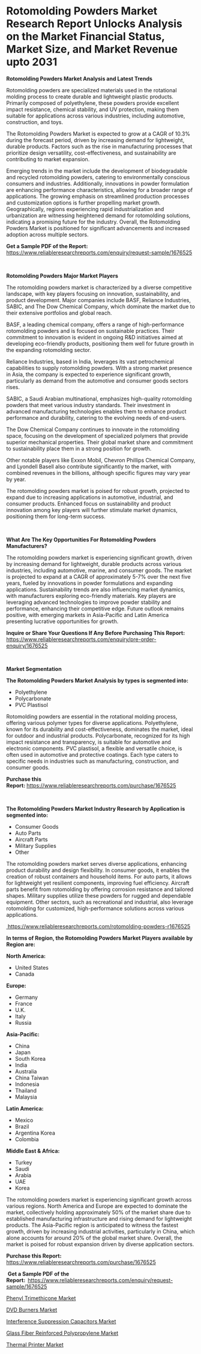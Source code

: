 <p><h1>Rotomolding Powders Market Research Report Unlocks Analysis on the Market Financial Status, Market Size, and Market Revenue upto 2031</h1></p><p><strong>Rotomolding Powders Market Analysis and Latest Trends</strong></p>
<p><p>Rotomolding powders are specialized materials used in the rotational molding process to create durable and lightweight plastic products. Primarily composed of polyethylene, these powders provide excellent impact resistance, chemical stability, and UV protection, making them suitable for applications across various industries, including automotive, construction, and toys.</p><p>The Rotomolding Powders Market is expected to grow at a CAGR of 10.3% during the forecast period, driven by increasing demand for lightweight, durable products. Factors such as the rise in manufacturing processes that prioritize design versatility, cost-effectiveness, and sustainability are contributing to market expansion. </p><p>Emerging trends in the market include the development of biodegradable and recycled rotomolding powders, catering to environmentally conscious consumers and industries. Additionally, innovations in powder formulation are enhancing performance characteristics, allowing for a broader range of applications. The growing emphasis on streamlined production processes and customization options is further propelling market growth. Geographically, regions experiencing rapid industrialization and urbanization are witnessing heightened demand for rotomolding solutions, indicating a promising future for the industry. Overall, the Rotomolding Powders Market is positioned for significant advancements and increased adoption across multiple sectors.</p></p>
<p><strong>Get a Sample PDF of the Report:&nbsp;</strong> <a href="https://www.reliableresearchreports.com/enquiry/request-sample/1676525?utm_campaign=6&utm_medium=2&utm_source=Github&utm_content=ia&utm_term=30092024&utm_id=rotomolding-powders">https://www.reliableresearchreports.com/enquiry/request-sample/1676525</a></p>
<p>&nbsp;</p>
<p><strong>Rotomolding Powders Major Market Players</strong></p>
<p><p>The rotomolding powders market is characterized by a diverse competitive landscape, with key players focusing on innovation, sustainability, and product development. Major companies include BASF, Reliance Industries, SABIC, and The Dow Chemical Company, which dominate the market due to their extensive portfolios and global reach.</p><p>BASF, a leading chemical company, offers a range of high-performance rotomolding powders and is focused on sustainable practices. Their commitment to innovation is evident in ongoing R&D initiatives aimed at developing eco-friendly products, positioning them well for future growth in the expanding rotomolding sector.</p><p>Reliance Industries, based in India, leverages its vast petrochemical capabilities to supply rotomolding powders. With a strong market presence in Asia, the company is expected to experience significant growth, particularly as demand from the automotive and consumer goods sectors rises.</p><p>SABIC, a Saudi Arabian multinational, emphasizes high-quality rotomolding powders that meet various industry standards. Their investment in advanced manufacturing technologies enables them to enhance product performance and durability, catering to the evolving needs of end-users.</p><p>The Dow Chemical Company continues to innovate in the rotomolding space, focusing on the development of specialized polymers that provide superior mechanical properties. Their global market share and commitment to sustainability place them in a strong position for growth.</p><p>Other notable players like Exxon Mobil, Chevron Phillips Chemical Company, and Lyondell Basell also contribute significantly to the market, with combined revenues in the billions, although specific figures may vary year by year.</p><p>The rotomolding powders market is poised for robust growth, projected to expand due to increasing applications in automotive, industrial, and consumer products. Enhanced focus on sustainability and product innovation among key players will further stimulate market dynamics, positioning them for long-term success.</p></p>
<p>&nbsp;</p>
<p><strong>What Are The Key Opportunities For Rotomolding Powders Manufacturers?</strong></p>
<p><p>The rotomolding powders market is experiencing significant growth, driven by increasing demand for lightweight, durable products across various industries, including automotive, marine, and consumer goods. The market is projected to expand at a CAGR of approximately 5-7% over the next five years, fueled by innovations in powder formulations and expanding applications. Sustainability trends are also influencing market dynamics, with manufacturers exploring eco-friendly materials. Key players are leveraging advanced technologies to improve powder stability and performance, enhancing their competitive edge. Future outlook remains positive, with emerging markets in Asia-Pacific and Latin America presenting lucrative opportunities for growth.</p></p>
<p><strong>Inquire or Share Your Questions If Any Before Purchasing This Report:</strong> <a href="https://www.reliableresearchreports.com/enquiry/pre-order-enquiry/1676525?utm_campaign=6&utm_medium=2&utm_source=Github&utm_content=ia&utm_term=30092024&utm_id=rotomolding-powders">https://www.reliableresearchreports.com/enquiry/pre-order-enquiry/1676525</a></p>
<p>&nbsp;</p>
<p><strong>Market Segmentation</strong></p>
<p><strong>The Rotomolding Powders Market Analysis by types is segmented into:</strong></p>
<p><ul><li>Polyethylene</li><li>Polycarbonate</li><li>PVC Plastisol</li></ul></p>
<p><p>Rotomolding powders are essential in the rotational molding process, offering various polymer types for diverse applications. Polyethylene, known for its durability and cost-effectiveness, dominates the market, ideal for outdoor and industrial products. Polycarbonate, recognized for its high impact resistance and transparency, is suitable for automotive and electronic components. PVC plastisol, a flexible and versatile choice, is often used in automotive and protective coatings. Each type caters to specific needs in industries such as manufacturing, construction, and consumer goods.</p></p>
<p><strong>Purchase this Report:&nbsp;</strong><a href="https://www.reliableresearchreports.com/purchase/1676525?utm_campaign=6&utm_medium=2&utm_source=Github&utm_content=ia&utm_term=30092024&utm_id=rotomolding-powders">https://www.reliableresearchreports.com/purchase/1676525</a></p>
<p>&nbsp;</p>
<p><strong>The Rotomolding Powders Market Industry Research by Application is segmented into:</strong></p>
<p><ul><li>Consumer Goods</li><li>Auto Parts</li><li>Aircraft Parts</li><li>Military Supplies</li><li>Other</li></ul></p>
<p><p>The rotomolding powders market serves diverse applications, enhancing product durability and design flexibility. In consumer goods, it enables the creation of robust containers and household items. For auto parts, it allows for lightweight yet resilient components, improving fuel efficiency. Aircraft parts benefit from rotomolding by offering corrosion resistance and tailored shapes. Military supplies utilize these powders for rugged and dependable equipment. Other sectors, such as recreational and industrial, also leverage rotomolding for customized, high-performance solutions across various applications.</p></p>
<p><a href="https://www.reliableresearchreports.com/rotomolding-powders-r1676525?utm_campaign=6&utm_medium=2&utm_source=Github&utm_content=ia&utm_term=30092024&utm_id=rotomolding-powders">&nbsp;https://www.reliableresearchreports.com/rotomolding-powders-r1676525</a></p>
<p><strong>In terms of Region, the Rotomolding Powders Market Players available by Region are:</strong></p>
<p>
    <p> <strong> North America: </strong>
        <ul>
            <li>United States</li>
            <li>Canada</li>
        </ul>
        </p> 
    <p> <strong> Europe: </strong>
        <ul>
            <li>Germany</li>
            <li>France</li>
            <li>U.K.</li>
            <li>Italy</li>
            <li>Russia</li>
        </ul>
        </p> 
    <p> <strong> Asia-Pacific: </strong>
        <ul>
            <li>China</li>
            <li>Japan</li>
            <li>South Korea</li>
            <li>India</li>
            <li>Australia</li>
            <li>China Taiwan</li>
            <li>Indonesia</li>
            <li>Thailand</li>
            <li>Malaysia</li>
        </ul>
        </p> 
    <p> <strong> Latin America: </strong>
        <ul>
            <li>Mexico</li>
            <li>Brazil</li>
            <li>Argentina Korea</li>
            <li>Colombia</li>
        </ul>
        </p> 
    <p> <strong> Middle East & Africa: </strong>
        <ul>
            <li>Turkey</li>
            <li>Saudi</li>
            <li>Arabia</li>
            <li>UAE</li>
            <li>Korea</li>
        </ul>
    </p>
    </p>
<p><p>The rotomolding powders market is experiencing significant growth across various regions. North America and Europe are expected to dominate the market, collectively holding approximately 50% of the market share due to established manufacturing infrastructure and rising demand for lightweight products. The Asia-Pacific region is anticipated to witness the fastest growth, driven by increasing industrial activities, particularly in China, which alone accounts for around 20% of the global market share. Overall, the market is poised for robust expansion driven by diverse application sectors.</p></p>
<p><strong>Purchase this Report: </strong><a href="https://www.reliableresearchreports.com/purchase/1676525?utm_campaign=6&utm_medium=2&utm_source=Github&utm_content=ia&utm_term=30092024&utm_id=rotomolding-powders">https://www.reliableresearchreports.com/purchase/1676525</a></p>
<p>&nbsp;<strong>Get a Sample PDF of the Report:&nbsp;&nbsp;</strong><a href="https://www.reliableresearchreports.com/enquiry/request-sample/1676525?utm_campaign=6&utm_medium=2&utm_source=Github&utm_content=ia&utm_term=30092024&utm_id=rotomolding-powders">https://www.reliableresearchreports.com/enquiry/request-sample/1676525</a></p>
<p><strong></strong></p>
<p><p><a href="https://github.com/bmorecock/Market-Research-Report-List-5/blob/main/phenyl-trimethicone-market.md?utm_campaign=6&utm_medium=2&utm_source=Github&utm_content=ia&utm_term=30092024&utm_id=rotomolding-powders">Phenyl Trimethicone Market</a></p><p><a href="https://www.linkedin.com/pulse/what-current-future-prospects-dvd-burners-market-analysis-p0g5c?utm_campaign=6&utm_medium=2&utm_source=Github&utm_content=ia&utm_term=30092024&utm_id=rotomolding-powders">DVD Burners Market</a></p><p><a href="https://issuu.com/reportprime-2/docs/interference-suppression-capacitors_2d3e8b1c3010d9?utm_campaign=6&utm_medium=2&utm_source=Github&utm_content=ia&utm_term=30092024&utm_id=rotomolding-powders">Interference Suppression Capacitors Market</a></p><p><a href="https://github.com/AshrafKhan865/Market-Research-Report-List-1/blob/main/glass-fiber-reinforced-polypropylene-market.md?utm_campaign=6&utm_medium=2&utm_source=Github&utm_content=ia&utm_term=30092024&utm_id=rotomolding-powders">Glass Fiber Reinforced Polypropylene Market</a></p><p><a href="https://issuu.com/reportprime-2/docs/thermal-printer-market-size-2030.pp_cfe81fda736a49?utm_campaign=6&utm_medium=2&utm_source=Github&utm_content=ia&utm_term=30092024&utm_id=rotomolding-powders">Thermal Printer Market</a></p></p>